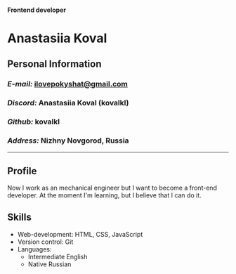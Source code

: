 #### Frontend developer
# **Anastasiia Koval**

## Personal Information
### *E-mail:* ilovepokyshat@gmail.com
### *Discord:* Anastasiia Koval (kovalkl)
### *Github:* kovalkl
### *Address:* Nizhny Novgorod, Russia

***

## Profile
 Now I work as an mechanical engineer but I want to become a front-end developer. At the moment I'm learning, but I believe that I can do it.

## Skills
* Web-development: HTML, CSS, JavaScript
* Version control: Git
* Languages: 
    - Intermediate English 
    - Native Russian